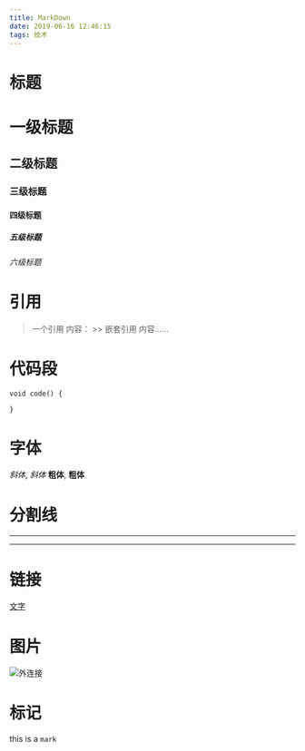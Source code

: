 ```yaml
---
title: MarkDown
date: 2019-06-16 12:46:15
tags: 技术
---
```

# 标题

# 一级标题
## 二级标题
### 三级标题
#### 四级标题
##### 五级标题
###### 六级标题

# 引用
> 一个引用
    内容：
    >> 嵌套引用
        内容……

# 代码段
```
void code() {
	
}
```


# 字体
*斜体*, _斜体_
**粗体**, __粗体__

# 分割线
---
___

# 链接
[文字](http://www.site.com '注释')

# 图片
![外连接](https://i1.hdslb.com/bfs/archive/1095d03375ace53965ce940dbcd03a2da662b4b9.png@160w_100h.png '注释')


# 标记
this is a `mark`
